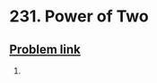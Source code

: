 <h1>231. Power of Two</h1>
<h2><a href="https://leetcode.com/problems/power-of-two/" target="_blank">Problem link</a></h2>

1. 